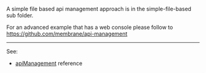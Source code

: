 A simple file based api management approach is in the simple-file-based sub folder.

For an advanced example that has a web console please follow to https://github.com/membrane/api-management

---
See:
- [apiManagement](https://membrane-soa.org/api-gateway-doc/current/configuration/reference/apiManagement.htm) reference